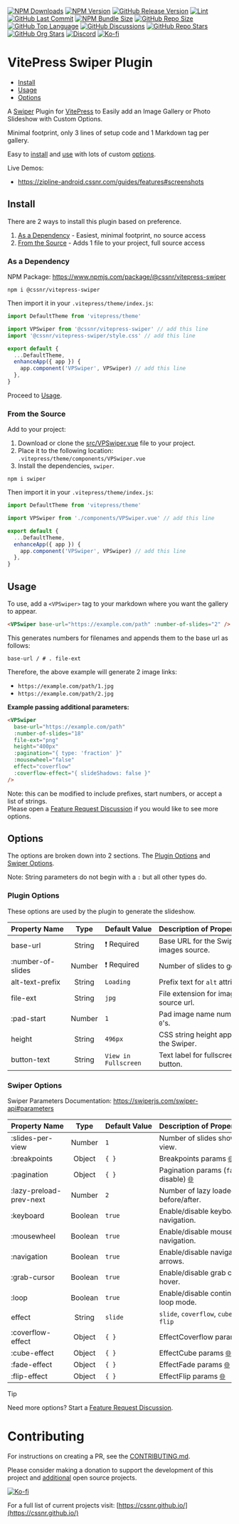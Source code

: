 [![NPM Downloads](https://img.shields.io/npm/dw/%40cssnr%2Fvitepress-swiper?logo=npm)](https://www.npmjs.com/package/@cssnr/vitepress-swiper)
[![NPM Version](https://img.shields.io/npm/v/%40cssnr%2Fvitepress-swiper?logo=npm)](https://www.npmjs.com/package/@cssnr/vitepress-swiper)
[![GitHub Release Version](https://img.shields.io/github/v/release/cssnr/vitepress-swiper?logo=github)](https://github.com/cssnr/vitepress-swiper/releases/latest)
[![Lint](https://img.shields.io/github/actions/workflow/status/cssnr/vitepress-swiper/lint.yaml?logo=cachet&label=lint)](https://github.com/cssnr/vitepress-swiper/actions/workflows/lint.yaml)
[![GitHub Last Commit](https://img.shields.io/github/last-commit/cssnr/vitepress-swiper?logo=github)](https://github.com/cssnr/vitepress-swiper/pulse)
[![NPM Bundle Size](https://img.shields.io/bundlephobia/min/%40cssnr%2Fvitepress-swiper?logo=npm)](https://bundlephobia.com/package/@cssnr/vitepress-swiper)
[![GitHub Repo Size](https://img.shields.io/github/repo-size/cssnr/vitepress-swiper?logo=bookstack&logoColor=white&label=repo%20size)](https://github.com/cssnr/vitepress-swiper)
[![GitHub Top Language](https://img.shields.io/github/languages/top/cssnr/vitepress-swiper?logo=htmx&logoColor=white)](https://github.com/cssnr/vitepress-swiper)
[![GitHub Discussions](https://img.shields.io/github/discussions/cssnr/vitepress-swiper?logo=github)](https://github.com/cssnr/vitepress-swiper/discussions)
[![GitHub Repo Stars](https://img.shields.io/github/stars/cssnr/vitepress-swiper?style=flat&logo=github)](https://github.com/cssnr/vitepress-swiper/stargazers)
[![GitHub Org Stars](https://img.shields.io/github/stars/cssnr?style=flat&logo=github&label=org%20stars)](https://cssnr.github.io/)
[![Discord](https://img.shields.io/discord/899171661457293343?logo=discord&logoColor=white&label=discord&color=7289da)](https://discord.gg/wXy6m2X8wY)
[![Ko-fi](https://img.shields.io/badge/Ko--fi-72a5f2?logo=kofi&label=support)](https://ko-fi.com/cssnr)

# VitePress Swiper Plugin

- [Install](#Install)
- [Usage](#Usage)
- [Options](#Options)

A [Swiper](https://swiperjs.com/) Plugin for [VitePress](https://vitepress.dev/) to Easily add an Image Gallery or Photo Slideshow with Custom Options.

Minimal footprint, only 3 lines of setup code and 1 Markdown tag per gallery.

Easy to [install](#Install) and [use](#Usage) with lots of custom [options](#Options).

Live Demos:

- https://zipline-android.cssnr.com/guides/features#screenshots

## Install

There are 2 ways to install this plugin based on preference.

1. [As a Dependency](#as-a-dependency) - Easiest, minimal footprint, no source access
2. [From the Source](#from-the-source) - Adds 1 file to your project, full source access

### As a Dependency

NPM Package: https://www.npmjs.com/package/@cssnr/vitepress-swiper

```shell
npm i @cssnr/vitepress-swiper
```

Then import it in your `.vitepress/theme/index.js`:

```javascript
import DefaultTheme from 'vitepress/theme'

import VPSwiper from '@cssnr/vitepress-swiper' // add this line
import '@cssnr/vitepress-swiper/style.css' // add this line

export default {
  ...DefaultTheme,
  enhanceApp({ app }) {
    app.component('VPSwiper', VPSwiper) // add this line
  },
}
```

Proceed to [Usage](#Usage).

### From the Source

Add to your project:

1. Download or clone the [src/VPSwiper.vue](src/VPSwiper.vue) file to your project.
2. Place it to the following location: `.vitepress/theme/components/VPSwiper.vue`
3. Install the dependencies, `swiper`.

```shell
npm i swiper
```

Then import it in your `.vitepress/theme/index.js`:

```javascript
import DefaultTheme from 'vitepress/theme'

import VPSwiper from './components/VPSwiper.vue' // add this line

export default {
  ...DefaultTheme,
  enhanceApp({ app }) {
    app.component('VPSwiper', VPSwiper) // add this line
  },
}
```

## Usage

To use, add a `<VPSwiper>` tag to your markdown where you want the gallery to appear.

```html
<VPSwiper base-url="https://example.com/path" :number-of-slides="2" />
```

This generates numbers for filenames and appends them to the base url as follows:

```text
base-url / # . file-ext
```

Therefore, the above example will generate 2 image links:

- `https://example.com/path/1.jpg`
- `https://example.com/path/2.jpg`

**Example passing additional parameters:**

```html
<VPSwiper
  base-url="https://example.com/path"
  :number-of-slides="18"
  file-ext="png"
  height="400px"
  :pagination="{ type: 'fraction' }"
  :mousewheel="false"
  effect="coverflow"
  :coverflow-effect="{ slideShadows: false }"
/>
```

Note: this can be modified to include prefixes, start numbers, or accept a list of strings.  
Please open a [Feature Request Discussion](https://github.com/cssnr/vitepress-swiper/discussions/categories/feature-requests) if you would like to see more options.

## Options

The options are broken down into 2 sections.
The [Plugin Options](#plugin-options) and [Swiper Options](#swiper-options).

Note: String parameters do not begin with a `:` but all other types do.

### Plugin Options

These options are used by the plugin to generate the slideshow.

| Property&nbsp;Name |  Type  | Default&nbsp;Value   | Description&nbsp;of&nbsp;Property&nbsp;Value |
| :----------------- | :----: | :------------------- | :------------------------------------------- |
| base-url           | String | ❗ Required          | Base URL for the Swiper images source.       |
| :number-of-slides  | Number | ❗ Required          | Number of slides to generate.                |
| alt-text-prefix    | String | `Loading`            | Prefix text for `alt` attributes.            |
| file-ext           | String | `jpg`                | File extension for image source url.         |
| :pad-start         | Number | `1`                  | Pad image name numbers with `0`'s.           |
| height             | String | `496px`              | CSS string height applied to the Swiper.     |
| button-text        | String | `View in Fullscreen` | Text label for fullscreen button.            |

### Swiper Options

Swiper Parameters Documentation: https://swiperjs.com/swiper-api#parameters

| Property&nbsp;Name      |  Type   | Default&nbsp;Value | Description&nbsp;of&nbsp;Property&nbsp;Value                                                       |
| :---------------------- | :-----: | :----------------- | :------------------------------------------------------------------------------------------------- |
| :slides-per-view        | Number  | `1`                | Number of slides shown per view.                                                                   |
| :breakpoints            | Object  | `{ }`              | Breakpoints params [🌐](https://swiperjs.com/swiper-api#param-breakpoints)                         |
| :pagination             | Object  | `{ }`              | Pagination params (`false` to disable) [🌐](https://swiperjs.com/swiper-api#pagination-parameters) |
| :lazy-preload-prev-next | Number  | `2`                | Number of lazy loaded slides before/after.                                                         |
| :keyboard               | Boolean | `true`             | Enable/disable keyboard navigation.                                                                |
| :mousewheel             | Boolean | `true`             | Enable/disable mouse wheel navigation.                                                             |
| :navigation             | Boolean | `true`             | Enable/disable navigation arrows.                                                                  |
| :grab-cursor            | Boolean | `true`             | Enable/disable grab cursor on hover.                                                               |
| :loop                   | Boolean | `true`             | Enable/disable continuous loop mode.                                                               |
| effect                  | String  | `slide`            | `slide`, `coverflow`, `cube`, `fade`, `flip`                                                       |
| :coverflow-effect       | Object  | `{ }`              | EffectCoverflow params [🌐](https://swiperjs.com/swiper-api#coverflow-effect-parameters)           |
| :cube-effect            | Object  | `{ }`              | EffectCube params [🌐](https://swiperjs.com/swiper-api#cube-effect-parameters)                     |
| :fade-effect            | Object  | `{ }`              | EffectFade params [🌐](https://swiperjs.com/swiper-api#fade-effect-parameters)                     |
| :flip-effect            | Object  | `{ }`              | EffectFlip params [🌐](https://swiperjs.com/swiper-api#flip-effect-parameters)                     |

> [!TIP]
> Need more options? Start a [Feature Request Discussion](https://github.com/cssnr/vitepress-swiper/discussions/categories/feature-requests).

# Contributing

For instructions on creating a PR, see the [CONTRIBUTING.md](https://github.com/cssnr/.github/blob/master/.github/CONTRIBUTING.md).

Please consider making a donation to support the development of this project
and [additional](https://cssnr.com/) open source projects.

[![Ko-fi](https://ko-fi.com/img/githubbutton_sm.svg)](https://ko-fi.com/cssnr)

For a full list of current projects visit: [https://cssnr.github.io/](https://cssnr.github.io/)
